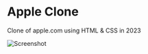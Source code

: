 # Apple Clone

Clone of apple.com using HTML & CSS in 2023

![Screenshot](https://github.com/kongdunk/apple-clone/blob/master/appleScreenshot.png?raw=true)
